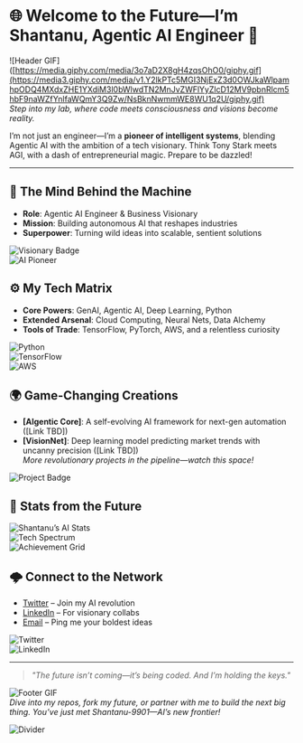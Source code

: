 # 🌐 Welcome to the Future—I’m Shantanu, Agentic AI Engineer 🚀

![Header GIF]([https://media.giphy.com/media/3o7aD2X8gH4zqsOhO0/giphy.gif](https://media3.giphy.com/media/v1.Y2lkPTc5MGI3NjExZ3d0OWJkaWlpamhpODQ4MXdxZHE1YXdiM3l0bWlwdTN2MnJvZWFlYyZlcD12MV9pbnRlcm5hbF9naWZfYnlfaWQmY3Q9Zw/NsBknNwmmWE8WU1q2U/giphy.gif)  
*Step into my lab, where code meets consciousness and visions become reality.*

I’m not just an engineer—I’m a **pioneer of intelligent systems**, blending Agentic AI with the ambition of a tech visionary. Think Tony Stark meets AGI, with a dash of entrepreneurial magic. Prepare to be dazzled!

---

## 🌟 The Mind Behind the Machine
- **Role**: Agentic AI Engineer & Business Visionary  
- **Mission**: Building autonomous AI that reshapes industries  
- **Superpower**: Turning wild ideas into scalable, sentient solutions  

![Visionary Badge](https://img.shields.io/badge/Visionary-Innovator-blueviolet?style=for-the-badge&logo=superpowers)  
![AI Pioneer](https://img.shields.io/badge/AI-Pioneer-orange?style=for-the-badge&logo=brain)

## ⚙️ My Tech Matrix
- **Core Powers**: GenAI, Agentic AI, Deep Learning, Python  
- **Extended Arsenal**: Cloud Computing, Neural Nets, Data Alchemy  
- **Tools of Trade**: TensorFlow, PyTorch, AWS, and a relentless curiosity  

![Python](https://img.shields.io/badge/Python-3776AB?style=flat-square&logo=python&logoColor=white)  
![TensorFlow](https://img.shields.io/badge/TensorFlow-FF6F00?style=flat-square&logo=tensorflow&logoColor=white)  
![AWS](https://img.shields.io/badge/AWS-232F3E?style=flat-square&logo=amazon-aws&logoColor=orange)

## 🌍 Game-Changing Creations
- **[AIgentic Core]**: A self-evolving AI framework for next-gen automation ([Link TBD])  
- **[VisionNet]**: Deep learning model predicting market trends with uncanny precision ([Link TBD])  
*More revolutionary projects in the pipeline—watch this space!*  

![Project Badge](https://img.shields.io/badge/Projects-Futuristic-green?style=for-the-badge&logo=codepen)

## 📡 Stats from the Future
![Shantanu’s AI Stats](https://github-readme-stats.vercel.app/api?username=Shantanu-9901&show_icons=true&theme=radical&hide_border=true&count_private=true)  
![Tech Spectrum](https://github-readme-stats.vercel.app/api/top-langs/?username=Shantanu-9901&layout=compact&theme=radical&hide_border=true)  
![Achievement Grid](https://github-profile-trophy.vercel.app/?username=Shantanu-9901&theme=gruvbox&no-frame=true)

## 🌩️ Connect to the Network
- [Twitter](https://twitter.com/yourhandle) – Join my AI revolution  
- [LinkedIn](https://linkedin.com/in/yourprofile) – For visionary collabs  
- [Email](mailto:your.email@example.com) – Ping me your boldest ideas  

![Twitter](https://img.shields.io/badge/Twitter-1DA1F2?style=flat-square&logo=twitter&logoColor=white)  
![LinkedIn](https://img.shields.io/badge/LinkedIn-0077B5?style=flat-square&logo=linkedin&logoColor=white)

---

> *"The future isn’t coming—it’s being coded. And I’m holding the keys."*

![Footer GIF](https://media.giphy.com/media/26tPplGWjN0xLybiU/giphy.gif)  
*Dive into my repos, fork my future, or partner with me to build the next big thing. You’ve just met Shantanu-9901—AI’s new frontier!*

![Divider](https://user-images.githubusercontent.com/55574456/135714674-8e5c7b0b-8b0b-4b0b-8b0b-8b0b8b0b8b0b.png)

